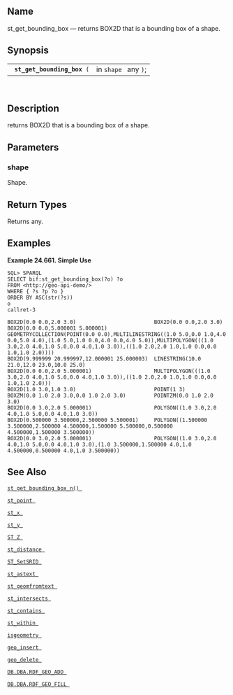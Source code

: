 <div id="fn_st_get_bounding_box" class="refentry">

<div class="titlepage">

</div>

<div class="refnamediv">

## Name

st_get_bounding_box — returns BOX2D that is a bounding box of a shape.

</div>

<div class="refsynopsisdiv">

## Synopsis

<div id="fsyn_st_get_bounding_box" class="funcsynopsis">

|                                  |                      |
|----------------------------------|----------------------|
| ` `**`st_get_bounding_box`**` (` | in `shape ` any `)`; |

<div class="funcprototype-spacer">

 

</div>

</div>

</div>

<div id="desc_st_get_bounding_box" class="refsect1">

## Description

returns BOX2D that is a bounding box of a shape.

</div>

<div id="params_st_get_bounding_box" class="refsect1">

## Parameters

<div id="id131076" class="refsect2">

### shape

Shape.

</div>

</div>

<div id="ret_st_get_bounding_box" class="refsect1">

## Return Types

Returns any.

</div>

<div id="examples_st_get_bounding_box" class="refsect1">

## Examples

<div id="ex_st_get_bounding_box" class="example">

**Example 24.661. Simple Use**

<div class="example-contents">

``` screen
SQL> SPARQL
SELECT bif:st_get_bounding_box(?o) ?o
FROM <http://geo-api-demo/>
WHERE { ?s ?p ?o }
ORDER BY ASC(str(?s))
o                                                                                 callret-3

BOX2D(0.0 0.0,2.0 3.0)                         BOX2D(0.0 0.0,2.0 3.0)
BOX2D(0.0 0.0,5.000001 5.000001)               GEOMETRYCOLLECTION(POINT(0.0 0.0),MULTILINESTRING((1.0 5.0,0.0 1.0,4.0 0.0,5.0 4.0),(1.0 5.0,1.0 0.0,4.0 0.0,4.0 5.0)),MULTIPOLYGON(((1.0 3.0,2.0 4.0,1.0 5.0,0.0 4.0,1.0 3.0)),((1.0 2.0,2.0 1.0,1.0 0.0,0.0 1.0,1.0 2.0))))
BOX2D(9.999999 20.999997,12.000001 25.000003)  LINESTRING(10.0 21.0,12.0 23.0,10.0 25.0)
BOX2D(0.0 0.0,2.0 5.000001)                    MULTIPOLYGON(((1.0 3.0,2.0 4.0,1.0 5.0,0.0 4.0,1.0 3.0)),((1.0 2.0,2.0 1.0,1.0 0.0,0.0 1.0,1.0 2.0)))
BOX2D(1.0 3.0,1.0 3.0)                         POINT(1 3)
BOXZM(0.0 1.0 2.0 3.0,0.0 1.0 2.0 3.0)         POINTZM(0.0 1.0 2.0 3.0)
BOX2D(0.0 3.0,2.0 5.000001)                    POLYGON((1.0 3.0,2.0 4.0,1.0 5.0,0.0 4.0,1.0 3.0))
BOX2D(0.500000 3.500000,2.500000 5.500001)     POLYGON((1.500000 3.500000,2.500000 4.500000,1.500000 5.500000,0.500000 4.500000,1.500000 3.500000))
BOX2D(0.0 3.0,2.0 5.000001)                    POLYGON((1.0 3.0,2.0 4.0,1.0 5.0,0.0 4.0,1.0 3.0),(1.0 3.500000,1.500000 4.0,1.0 4.500000,0.500000 4.0,1.0 3.500000))
```

</div>

</div>

  

</div>

<div id="seealso_st_get_bounding_box" class="refsect1">

## See Also

<a href="fn_st_get_bounding_box_n.html" class="link"
title="st_get_bounding_box_n"><code
class="function">st_get_bounding_box_n() </code></a>

<a href="fn_st_point.html" class="link" title="st_point"><code
class="function">st_point </code></a>

<a href="fn_st_x.html" class="link" title="st_x"><code
class="function">st_x </code></a>

<a href="fn_st_y.html" class="link" title="st_y"><code
class="function">st_y </code></a>

<a href="fn_st_z.html" class="link" title="ST_Z"><code
class="function">ST_Z </code></a>

<a href="fn_st_distance.html" class="link" title="st_distance"><code
class="function">st_distance </code></a>

<a href="fn_st_setsrid.html" class="link" title="ST_SetSRID"><code
class="function">ST_SetSRID </code></a>

<a href="fn_st_astext.html" class="link" title="st_astext"><code
class="function">st_astext </code></a>

<a href="fn_st_geomfromtext.html" class="link"
title="st_geomfromtext"><code
class="function">st_geomfromtext </code></a>

<a href="fn_st_intersects.html" class="link" title="st_intersects"><code
class="function">st_intersects </code></a>

<a href="fn_st_contains.html" class="link" title="st_contains"><code
class="function">st_contains </code></a>

<a href="fn_st_within.html" class="link" title="st_within"><code
class="function">st_within </code></a>

<a href="fn_isgeometry.html" class="link" title="isgeometry"><code
class="function">isgeometry </code></a>

<a href="fn_geo_insert.html" class="link" title="geo_insert"><code
class="function">geo_insert </code></a>

<a href="fn_geo_delete.html" class="link" title="geo_delete"><code
class="function">geo_delete </code></a>

<a href="fn_rdf_geo_add.html" class="link"
title="DB.DBA.RDF_GEO_ADD"><code
class="function">DB.DBA.RDF_GEO_ADD </code></a>

<a href="fn_rdf_geo_fill.html" class="link"
title="DB.DBA.RDF_GEO_FILL"><code
class="function">DB.DBA.RDF_GEO_FILL </code></a>

</div>

</div>
